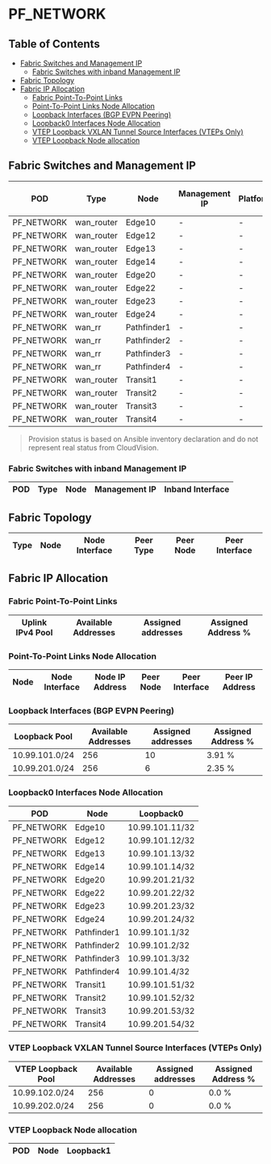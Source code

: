 # PF_NETWORK

## Table of Contents

- [Fabric Switches and Management IP](#fabric-switches-and-management-ip)
  - [Fabric Switches with inband Management IP](#fabric-switches-with-inband-management-ip)
- [Fabric Topology](#fabric-topology)
- [Fabric IP Allocation](#fabric-ip-allocation)
  - [Fabric Point-To-Point Links](#fabric-point-to-point-links)
  - [Point-To-Point Links Node Allocation](#point-to-point-links-node-allocation)
  - [Loopback Interfaces (BGP EVPN Peering)](#loopback-interfaces-bgp-evpn-peering)
  - [Loopback0 Interfaces Node Allocation](#loopback0-interfaces-node-allocation)
  - [VTEP Loopback VXLAN Tunnel Source Interfaces (VTEPs Only)](#vtep-loopback-vxlan-tunnel-source-interfaces-vteps-only)
  - [VTEP Loopback Node allocation](#vtep-loopback-node-allocation)

## Fabric Switches and Management IP

| POD | Type | Node | Management IP | Platform | Provisioned in CloudVision | Serial Number |
| --- | ---- | ---- | ------------- | -------- | -------------------------- | ------------- |
| PF_NETWORK | wan_router | Edge10 | - | - | Provisioned | - |
| PF_NETWORK | wan_router | Edge12 | - | - | Provisioned | - |
| PF_NETWORK | wan_router | Edge13 | - | - | Provisioned | - |
| PF_NETWORK | wan_router | Edge14 | - | - | Provisioned | - |
| PF_NETWORK | wan_router | Edge20 | - | - | Provisioned | - |
| PF_NETWORK | wan_router | Edge22 | - | - | Provisioned | - |
| PF_NETWORK | wan_router | Edge23 | - | - | Provisioned | - |
| PF_NETWORK | wan_router | Edge24 | - | - | Provisioned | - |
| PF_NETWORK | wan_rr | Pathfinder1 | - | - | Provisioned | - |
| PF_NETWORK | wan_rr | Pathfinder2 | - | - | Provisioned | - |
| PF_NETWORK | wan_rr | Pathfinder3 | - | - | Provisioned | - |
| PF_NETWORK | wan_rr | Pathfinder4 | - | - | Provisioned | - |
| PF_NETWORK | wan_router | Transit1 | - | - | Provisioned | - |
| PF_NETWORK | wan_router | Transit2 | - | - | Provisioned | - |
| PF_NETWORK | wan_router | Transit3 | - | - | Provisioned | - |
| PF_NETWORK | wan_router | Transit4 | - | - | Provisioned | - |

> Provision status is based on Ansible inventory declaration and do not represent real status from CloudVision.

### Fabric Switches with inband Management IP

| POD | Type | Node | Management IP | Inband Interface |
| --- | ---- | ---- | ------------- | ---------------- |

## Fabric Topology

| Type | Node | Node Interface | Peer Type | Peer Node | Peer Interface |
| ---- | ---- | -------------- | --------- | ----------| -------------- |

## Fabric IP Allocation

### Fabric Point-To-Point Links

| Uplink IPv4 Pool | Available Addresses | Assigned addresses | Assigned Address % |
| ---------------- | ------------------- | ------------------ | ------------------ |

### Point-To-Point Links Node Allocation

| Node | Node Interface | Node IP Address | Peer Node | Peer Interface | Peer IP Address |
| ---- | -------------- | --------------- | --------- | -------------- | --------------- |

### Loopback Interfaces (BGP EVPN Peering)

| Loopback Pool | Available Addresses | Assigned addresses | Assigned Address % |
| ------------- | ------------------- | ------------------ | ------------------ |
| 10.99.101.0/24 | 256 | 10 | 3.91 % |
| 10.99.201.0/24 | 256 | 6 | 2.35 % |

### Loopback0 Interfaces Node Allocation

| POD | Node | Loopback0 |
| --- | ---- | --------- |
| PF_NETWORK | Edge10 | 10.99.101.11/32 |
| PF_NETWORK | Edge12 | 10.99.101.12/32 |
| PF_NETWORK | Edge13 | 10.99.101.13/32 |
| PF_NETWORK | Edge14 | 10.99.101.14/32 |
| PF_NETWORK | Edge20 | 10.99.201.21/32 |
| PF_NETWORK | Edge22 | 10.99.201.22/32 |
| PF_NETWORK | Edge23 | 10.99.201.23/32 |
| PF_NETWORK | Edge24 | 10.99.201.24/32 |
| PF_NETWORK | Pathfinder1 | 10.99.101.1/32 |
| PF_NETWORK | Pathfinder2 | 10.99.101.2/32 |
| PF_NETWORK | Pathfinder3 | 10.99.101.3/32 |
| PF_NETWORK | Pathfinder4 | 10.99.101.4/32 |
| PF_NETWORK | Transit1 | 10.99.101.51/32 |
| PF_NETWORK | Transit2 | 10.99.101.52/32 |
| PF_NETWORK | Transit3 | 10.99.201.53/32 |
| PF_NETWORK | Transit4 | 10.99.201.54/32 |

### VTEP Loopback VXLAN Tunnel Source Interfaces (VTEPs Only)

| VTEP Loopback Pool | Available Addresses | Assigned addresses | Assigned Address % |
| --------------------- | ------------------- | ------------------ | ------------------ |
| 10.99.102.0/24 | 256 | 0 | 0.0 % |
| 10.99.202.0/24 | 256 | 0 | 0.0 % |

### VTEP Loopback Node allocation

| POD | Node | Loopback1 |
| --- | ---- | --------- |
